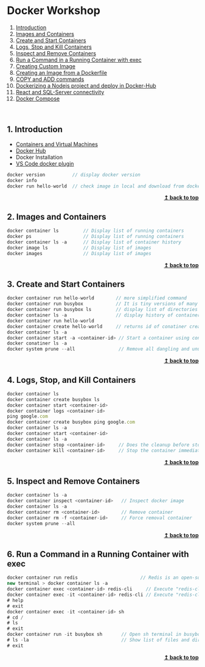 # Docker Workshop

1. [Introduction](#1-introduction)
1. [Images and Containers](#2-images-and-containers)
1. [Create and Start Containers](#3-create-and-start-containers)
1. [Logs, Stop and Kill Containers](#4-logs-stop-and-kill-containers)
1. [Inspect and Remove Containers](#5-inspect-and-remove-containers)
1. [Run a Command in a Running Container with exec](#6-run-a-command-in-a-running-container-with-exec)
1. [Creating Custom Image](#7-creating-custom-image)
1. [Creating an Image from a Dockerfile](#8-creating-an-image-from-a-dockerfile)
1. [COPY and ADD commands](#9-copy-and-add-commands)
1. [Dockerizing a Nodejs project and deploy in Docker-Hub](#10-dockerizing-a-nodejs-project-and-deploy-in-docker-hub)
1. [React and SQL-Server connectivity](#11-react-and-sql-server-connectivity)
1. [Docker Compose](#12-docker-compose)

<br/>

## 1. Introduction

* [Containers and Virtual Machines](https://www.docker.com/resources/what-container)
* [Docker Hub](https://hub.docker.com/)
* Docker Installation
* [VS Code docker plugin](https://marketplace.visualstudio.com/items?itemName=ms-azuretools.vscode-docker)

```js
docker version          // display docker version 
docker info 
docker run hello-world  // check image in local and download from docker hub 
```

<div align="right">
    <b><a href="#">↥ back to top</a></b>
</div>

## 2. Images and Containers

```js
docker container ls         // Display list of running containers  
docker ps                   // Display list of running containers  
docker container ls -a      // Display list of container history 
docker image ls             // Display list of images
docker images               // Display list of images 
```

<div align="right">
    <b><a href="#">↥ back to top</a></b>
</div>

## 3. Create and Start Containers

```js
docker container run hello-world        // more simplified command 
docker container run busybox            // It is tiny versions of many common UNIX utilities into a single small executable 
docker container run busybox ls         // display list of directories 
docker container ls -a                  // display history of containers was running 
docker container run hello-world
docker container create hello-world     // returns id of conatiner created 
docker container ls -a
docker container start -a <container-id> // Start a container using container-id, -a = Attach STDOUT/STDERR and forward signals 
docker conatiner ls -a 
docker system prune --all                // Remove all dangling and unused images 
```

<div align="right">
    <b><a href="#">↥ back to top</a></b>
</div>

## 4. Logs, Stop, and Kill Containers

```js
docker container ls
docker container create busybox ls 
docker container start <container-id>
docker container logs <container-id>
ping google.com
docker container create busybox ping google.com
docker container ls -a
docker container start <container-id>
docker container ls -a
docker container stop <container-id>     // Does the cleanup before stopping the conatiner 
docker container kill <container-id>     // Stop the container immediately 
```

<div align="right">
    <b><a href="#">↥ back to top</a></b>
</div>

## 5. Inspect and Remove Containers

```js
docker container ls -a 
docker container inspect <container-id>   // Inspect docker image 
docker container ls -a
docker container rm <container-id>        // Remove container 
docker container rm -f <container-id>     // Force removal container 
docker system prune --all
```

<div align="right">
    <b><a href="#">↥ back to top</a></b>
</div>

## 6. Run a Command in a Running Container with exec

```js
docker container run redis                       // Redis is an open-source, networked, in-memory, key-value data store 
new terminal > docker container ls -a
docker container exec <container-id> redis-cli     // Execute "redis-cli" in local terminal 
docker container exec -it <container-id> redis-cli // Execute "redis-cli" command inside redis terminal 
# help
# exit
docker container exec -it <container-id> sh
# cd /
# ls 
# exit
docker container run -it busybox sh       // Open sh terminal in busybox 
# ls -la                                  // Show list of files and directories 
# exit
```

<div align="right">
    <b><a href="#">↥ back to top</a></b>
</div>